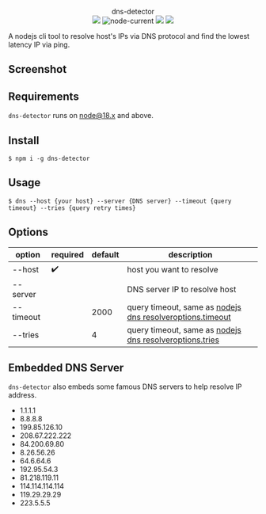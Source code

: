 <p align='center'>
  dns-detector
  <br>
  <img src="https://img.shields.io/npm/v/dns-detector">
  <img alt="node-current" src="https://img.shields.io/node/v/dns-detector">
  <img src="https://img.shields.io/badge/platform-darwin%7Clinux%7Cwin32-black" />
  <img src="https://img.shields.io/bundlephobia/minzip/dns-detector?label=minzip">
</p>

A nodejs cli tool to resolve host's IPs via DNS protocol and find the lowest latency IP via ping.

## Screenshot

## Requirements

`dns-detector` runs on node@18.x and above.

## Install

```shell
$ npm i -g dns-detector
```

## Usage

```shell
$ dns --host {your host} --server {DNS server} --timeout {query timeout} --tries {query retry times}
```

## Options

|option|required|default|description
|-----|-----|-----|------|
|--host|:heavy_check_mark:||host you want to resolve|
|--server|||DNS server IP to resolve host
|--timeout||2000|query timeout, same as [nodejs dns resolveroptions.timeout](https://nodejs.org/dist/latest-v18.x/docs/api/dns.html#resolveroptions)
|--tries||4|query timeout, same as [nodejs dns resolveroptions.tries](https://nodejs.org/dist/latest-v18.x/docs/api/dns.html#resolveroptions)

## Embedded DNS Server

`dns-detector` also embeds some famous DNS servers to help resolve IP address.

- 1.1.1.1
- 8.8.8.8
- 199.85.126.10
- 208.67.222.222
- 84.200.69.80
- 8.26.56.26
- 64.6.64.6
- 192.95.54.3
- 81.218.119.11
- 114.114.114.114
- 119.29.29.29
- 223.5.5.5